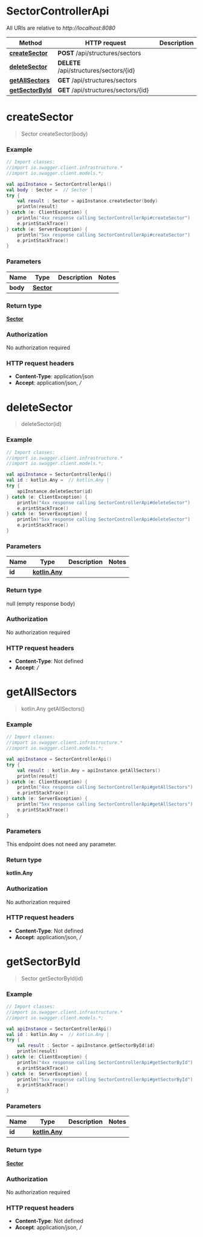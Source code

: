 # SectorControllerApi

All URIs are relative to *http://localhost:8080*

Method | HTTP request | Description
------------- | ------------- | -------------
[**createSector**](SectorControllerApi.md#createSector) | **POST** /api/structures/sectors | 
[**deleteSector**](SectorControllerApi.md#deleteSector) | **DELETE** /api/structures/sectors/{id} | 
[**getAllSectors**](SectorControllerApi.md#getAllSectors) | **GET** /api/structures/sectors | 
[**getSectorById**](SectorControllerApi.md#getSectorById) | **GET** /api/structures/sectors/{id} | 

<a name="createSector"></a>
# **createSector**
> Sector createSector(body)



### Example
```kotlin
// Import classes:
//import io.swagger.client.infrastructure.*
//import io.swagger.client.models.*;

val apiInstance = SectorControllerApi()
val body : Sector =  // Sector | 
try {
    val result : Sector = apiInstance.createSector(body)
    println(result)
} catch (e: ClientException) {
    println("4xx response calling SectorControllerApi#createSector")
    e.printStackTrace()
} catch (e: ServerException) {
    println("5xx response calling SectorControllerApi#createSector")
    e.printStackTrace()
}
```

### Parameters

Name | Type | Description  | Notes
------------- | ------------- | ------------- | -------------
 **body** | [**Sector**](Sector.md)|  |

### Return type

[**Sector**](Sector.md)

### Authorization

No authorization required

### HTTP request headers

 - **Content-Type**: application/json
 - **Accept**: application/json, */*

<a name="deleteSector"></a>
# **deleteSector**
> deleteSector(id)



### Example
```kotlin
// Import classes:
//import io.swagger.client.infrastructure.*
//import io.swagger.client.models.*;

val apiInstance = SectorControllerApi()
val id : kotlin.Any =  // kotlin.Any | 
try {
    apiInstance.deleteSector(id)
} catch (e: ClientException) {
    println("4xx response calling SectorControllerApi#deleteSector")
    e.printStackTrace()
} catch (e: ServerException) {
    println("5xx response calling SectorControllerApi#deleteSector")
    e.printStackTrace()
}
```

### Parameters

Name | Type | Description  | Notes
------------- | ------------- | ------------- | -------------
 **id** | [**kotlin.Any**](.md)|  |

### Return type

null (empty response body)

### Authorization

No authorization required

### HTTP request headers

 - **Content-Type**: Not defined
 - **Accept**: */*

<a name="getAllSectors"></a>
# **getAllSectors**
> kotlin.Any getAllSectors()



### Example
```kotlin
// Import classes:
//import io.swagger.client.infrastructure.*
//import io.swagger.client.models.*;

val apiInstance = SectorControllerApi()
try {
    val result : kotlin.Any = apiInstance.getAllSectors()
    println(result)
} catch (e: ClientException) {
    println("4xx response calling SectorControllerApi#getAllSectors")
    e.printStackTrace()
} catch (e: ServerException) {
    println("5xx response calling SectorControllerApi#getAllSectors")
    e.printStackTrace()
}
```

### Parameters
This endpoint does not need any parameter.

### Return type

**kotlin.Any**

### Authorization

No authorization required

### HTTP request headers

 - **Content-Type**: Not defined
 - **Accept**: application/json, */*

<a name="getSectorById"></a>
# **getSectorById**
> Sector getSectorById(id)



### Example
```kotlin
// Import classes:
//import io.swagger.client.infrastructure.*
//import io.swagger.client.models.*;

val apiInstance = SectorControllerApi()
val id : kotlin.Any =  // kotlin.Any | 
try {
    val result : Sector = apiInstance.getSectorById(id)
    println(result)
} catch (e: ClientException) {
    println("4xx response calling SectorControllerApi#getSectorById")
    e.printStackTrace()
} catch (e: ServerException) {
    println("5xx response calling SectorControllerApi#getSectorById")
    e.printStackTrace()
}
```

### Parameters

Name | Type | Description  | Notes
------------- | ------------- | ------------- | -------------
 **id** | [**kotlin.Any**](.md)|  |

### Return type

[**Sector**](Sector.md)

### Authorization

No authorization required

### HTTP request headers

 - **Content-Type**: Not defined
 - **Accept**: application/json, */*

